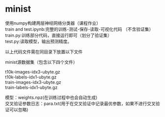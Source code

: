 # minist
使用numpy构建两层神经网络分类器（课程作业）  
train and test.ipynb:完整的训练-测试-保存-读取-可视化代码 （不含验证集）  
train.py:训练部分代码，直接运行即可（划分了验证集）  
test.py:读取模型，输出预测精度。  

以上代码文件需在同目录下放置以下文件  
  
minist源数据集（包含以下四个文件）  

t10k-images-idx3-ubyte.gz   
t10k-labels-idx1-ubyte.gz  
train-images-idx3-ubyte.gz  
train-labels-idx1-ubyte.gz  

模型：weights.npz(在训练过程中也会自动生成)  
交叉验证参数日志：para.txt(用于在交叉验证中记录最优参数，如果不进行交叉验证可以忽略)  

